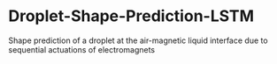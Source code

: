 # Droplet-Shape-Prediction-LSTM
Shape prediction of a droplet at the air-magnetic liquid interface due to sequential actuations of electromagnets
